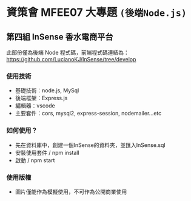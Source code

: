 # 資策會 MFEE07 大專題 `(後端Node.js)`

##  第四組 InSense 香水電商平台

此部份僅為後端 Node 程式碼，前端程式碼連結為：https://github.com/LucianoKJ/InSense/tree/develop

### 使用技術
+ 基礎技術：node.js, MySql <br />
+ 後端框架：Express.js  <br />
+ 編輯器：vscode <br />
+ 主要套件：cors, mysql2, express-session, nodemailer...etc

### 如何使用？
+ 先在資料庫中，創建一個InSense的資料夾，並匯入InSense.sql
+ 安裝使用套件 / npm install
+ 啟動 / npm start

### 使用版權
+ 圖片僅能作為模擬使用，不可作為公開商業使用

